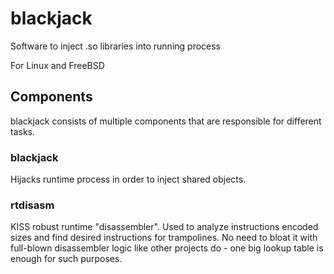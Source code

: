 # blackjack

Software to inject .so libraries into running process

For Linux and FreeBSD

## Components

blackjack consists of multiple components that are responsible for different tasks.

### blackjack

Hijacks runtime process in order to inject shared objects.

### rtdisasm

KISS robust runtime "disassembler". Used to analyze instructions encoded sizes and find desired instructions for trampolines. No need to bloat it with full-blown disassembler logic like other projects do - one big lookup table is enough for such purposes.
